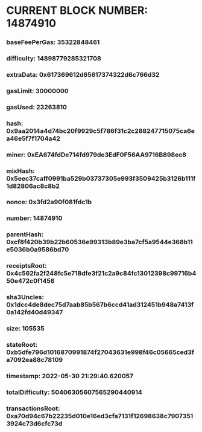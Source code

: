# CURRENT BLOCK NUMBER: 14874910

### baseFeePerGas: 35322848461
### difficulty: 14898779285321708
### extraData: 0x617369612d65617374322d6c766d32
### gasLimit: 30000000
### gasUsed: 23263810
### hash: 0x9aa2014a4d74bc20f9929c5f786f31c2c288247715075ca6ea46e5f7f1704a42
### miner: 0xEA674fdDe714fd979de3EdF0F56AA9716B898ec8
### mixHash: 0x5eec37caff0991ba529b03737305e993f3509425b3126b111f1d82806ac8c8b2
### nonce: 0x3fd2a90f081fdc1b
### number: 14874910
### parentHash: 0xcf8f420b39b22b60536e99313b89e3ba7cf5a9544e368b11e5036b0a9586bd70
### receiptsRoot: 0x4c562fa2f248fc5e718dfe3f21c2a9c84fc13012398c99716b450e472c0f1456
### sha3Uncles: 0x1dcc4de8dec75d7aab85b567b6ccd41ad312451b948a7413f0a142fd40d49347
### size: 105535
### stateRoot: 0xb5dfe796d1016870991874f27043631e998f46c05665ced3fa7092ea88c78109
### timestamp: 2022-05-30 21:29:40.620057
### totalDifficulty: 50406305607565290440914
### transactionsRoot: 0xa70d94c67b22235d010e16ed3cfa7131f12698638c79073513924c73d6cfc73d
